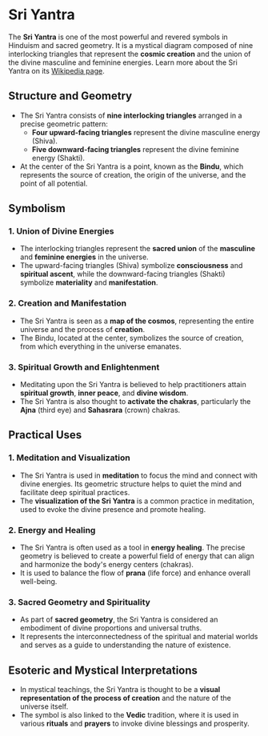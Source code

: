 # Sri Yantra

The **Sri Yantra** is one of the most powerful and revered symbols in Hinduism and sacred geometry. It is a mystical diagram composed of nine interlocking triangles that represent the **cosmic creation** and the union of the divine masculine and feminine energies. Learn more about the Sri Yantra on its [Wikipedia page](https://en.wikipedia.org/wiki/Sri_Yantra).

## Structure and Geometry

- The Sri Yantra consists of **nine interlocking triangles** arranged in a precise geometric pattern:
  - **Four upward-facing triangles** represent the divine masculine energy (Shiva).
  - **Five downward-facing triangles** represent the divine feminine energy (Shakti).
- At the center of the Sri Yantra is a point, known as the **Bindu**, which represents the source of creation, the origin of the universe, and the point of all potential.

## Symbolism

### 1. Union of Divine Energies

- The interlocking triangles represent the **sacred union** of the **masculine** and **feminine energies** in the universe.
- The upward-facing triangles (Shiva) symbolize **consciousness** and **spiritual ascent**, while the downward-facing triangles (Shakti) symbolize **materiality** and **manifestation**.

### 2. Creation and Manifestation

- The Sri Yantra is seen as a **map of the cosmos**, representing the entire universe and the process of **creation**.
- The Bindu, located at the center, symbolizes the source of creation, from which everything in the universe emanates.

### 3. Spiritual Growth and Enlightenment

- Meditating upon the Sri Yantra is believed to help practitioners attain **spiritual growth**, **inner peace**, and **divine wisdom**.
- The Sri Yantra is also thought to **activate the chakras**, particularly the **Ajna** (third eye) and **Sahasrara** (crown) chakras.

## Practical Uses

### 1. Meditation and Visualization

- The Sri Yantra is used in **meditation** to focus the mind and connect with divine energies. Its geometric structure helps to quiet the mind and facilitate deep spiritual practices.
- The **visualization of the Sri Yantra** is a common practice in meditation, used to evoke the divine presence and promote healing.

### 2. Energy and Healing

- The Sri Yantra is often used as a tool in **energy healing**. The precise geometry is believed to create a powerful field of energy that can align and harmonize the body's energy centers (chakras).
- It is used to balance the flow of **prana** (life force) and enhance overall well-being.

### 3. Sacred Geometry and Spirituality

- As part of **sacred geometry**, the Sri Yantra is considered an embodiment of divine proportions and universal truths.
- It represents the interconnectedness of the spiritual and material worlds and serves as a guide to understanding the nature of existence.

## Esoteric and Mystical Interpretations

- In mystical teachings, the Sri Yantra is thought to be a **visual representation of the process of creation** and the nature of the universe itself.
- The symbol is also linked to the **Vedic** tradition, where it is used in various **rituals** and **prayers** to invoke divine blessings and prosperity.
